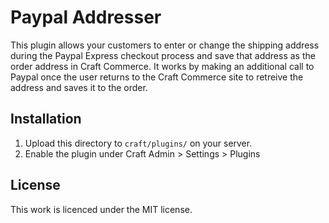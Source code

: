 # Paypal Addresser

This plugin allows your customers to enter or change the shipping address during
the Paypal Express checkout process and save that address as the order address
in Craft Commerce. It works by making an additional call to Paypal once the user returns
to the Craft Commerce site to retreive the address and saves it to the order.

## Installation

1. Upload this directory to `craft/plugins/` on your server.
2. Enable the plugin under Craft Admin > Settings > Plugins

## License

This work is licenced under the MIT license.

